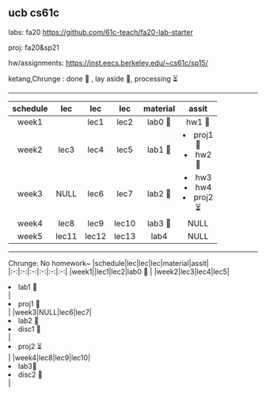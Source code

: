 ucb cs61c
---
labs: fa20 https://github.com/61c-teach/fa20-lab-starter

proj: fa20&sp21

hw/assignments: https://inst.eecs.berkeley.edu/~cs61c/sp15/

ketang,Chrunge : done 🏁 ,  lay aside 📎, processing ⏳


---
|schedule|lec|lec|lec|material|assit|
|:-:|:-:|:-:|:-:|:-:|:-:|
|week1||lec1|lec2|lab0 🏁 |hw1 🏁|
|week2|lec3|lec4|lec5|lab1 🏁|<li>proj1</li> 📎 <li>hw2</li> 🏁|
|week3|NULL|lec6|lec7|lab2 🏁 | <li>hw3</li> <li>hw4</li> <li>proj2</li> ⏳ |
|week4|lec8|lec9|lec10|lab3 🏁 |NULL|
|week5|lec11|lec12|lec13|lab4|NULL|

---
Chrunge: No homework~
|schedule|lec|lec|lec|material|assit|
|:-:|:-:|:-:|:-:|:-:|:-:|
|week1||lec1|lec2|lab0 🏁 |
|week2|lec3|lec4|lec5|<li>lab1 🏁</li> | <li>proj1 🏁</li> |
|week3|NULL|lec6|lec7|<li>lab2 🏁</li> <li>disc1 🏁</li> | <li>proj2 ⏳</li> |
|week4|lec8|lec9|lec10|<li>lab3🏁</li> <li>disc2 🏁</li> |

